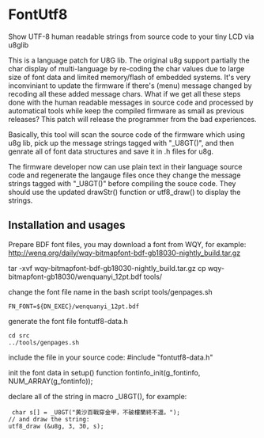 FontUtf8
========

Show UTF-8 human readable strings from source code to your tiny LCD via u8glib

This is a language patch for U8G lib.
The original u8g support partially the char display of multi-language by re-coding the char values due to large size of font data and limited memory/flash of embedded systems.
It's very inconviniant to update the firmware if there's (menu) message changed by recoding all these added message chars.
What if we get all these steps done with the human readable messages in source code and processed by automatical tools while keep the compiled firmware as small as previous releases?
This patch will release the programmer from the bad experiences.

Basically, this tool will scan the source code of the firmware which using u8g lib, pick up the message strings tagged with "_U8GT()",
and then genrate all of font data structures and save it in .h files for u8g.

The firmware developer now can use plain text in their language source code and regenerate the langauge files once they change the message strings tagged with "_U8GT()" before compiling the souce code.
They should use the updated drawStr() function or utf8_draw() to display the strings.


Installation and usages
-----------------------


Prepare BDF font files, you may download a font from WQY, for example: http://wenq.org/daily/wqy-bitmapfont-bdf-gb18030-nightly_build.tar.gz

tar -xvf wqy-bitmapfont-bdf-gb18030-nightly_build.tar.gz
cp wqy-bitmapfont-gb18030/wenquanyi_12pt.bdf tools/

change the font file name in the bash script tools/genpages.sh

    FN_FONT=${DN_EXEC}/wenquanyi_12pt.bdf

generate the font file fontutf8-data.h

    cd src
    ../tools/genpages.sh

include the file in your source code:
    #include "fontutf8-data.h"


init the font data in setup() function
fontinfo_init(g_fontinfo, NUM_ARRAY(g_fontinfo));


declare all of the string in macro _U8GT(), for example:

     char s[] = _U8GT("黄沙百戰穿金甲，不破樓蘭終不還。");
    // and draw the string:
    utf8_draw (&u8g, 3, 30, s);

